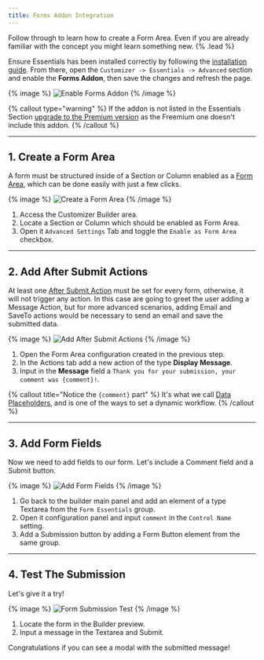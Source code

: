 ```yaml
---
title: Forms Addon Integration
---
```


Follow through to learn how to create a Form Area. Even if you are already familiar with the concept you might learn something new. {% .lead %}

Ensure Essentials has been installed correctly by following the [installation guide](/essentials-for-yootheme-pro/installation). From there, open the `Customizer -> Essentials -> Advanced` section and enable the **Forms Addon**, then save the changes and refresh the page.

{% image %}
![Enable Forms Addon](/assets/ytp/forms/integration/enable-addon.gif)
{% /image %}

{% callout type="warning" %}
If the addon is not listed in the Essentials Section [upgrade to the Premium version](/essentials-for-yootheme-pro/updating#upgrade-to-premium) as the Freemium one doesn't include this addon.
{% /callout %}

---

## 1. Create a Form Area

A form must be structured inside of a Section or Column enabled as a [Form Area](../form-area), which can be done easily with just a few clicks.

{% image %}
![Create a Form Area](/assets/ytp/forms/integration/create-form-area.gif)
{% /image %}

1. Access the Customizer Builder area.
1. Locate a Section or Column which should be enabled as Form Area.
1. Open it `Advanced Settings` Tab and toggle the `Enable as Form Area` checkbox.

---

## 2. Add After Submit Actions

At least one [After Submit Action](../after-submit-actions) must be set for every form, otherwise, it will not trigger any action. In this case are going to greet the user adding a Message Action, but for more advanced scenarios, adding Email and SaveTo actions would be necessary to send an email and save the submitted data.

{% image %}
![Add After Submit Actions](/assets/ytp/forms/integration/add-form-actions.gif)
{% /image %}

1. Open the Form Area configuration created in the previous step.
1. In the Actions tab add a new action of the type **Display Message**.
1. Input in the **Message** field a `Thank you for your submission, your comment was {comment}!`.

{% callout title="Notice the `{comment}` part" %}
It's what we call [Data Placeholders](../dynamic#data-placeholders), and is one of the ways to set a dynamic workflow.
{% /callout %}

---

## 3. Add Form Fields

Now we need to add fields to our form. Let's include a Comment field and a Submit button.

{% image %}
![Add Form Fields](/assets/ytp/forms/integration/add-form-fields.gif)
{% /image %}

1. Go back to the builder main panel and add an element of a type Textarea from the `Form Essentials` group.
1. Open it configuration panel and input `comment` in the `Control Name` setting.
1. Add a Submission button by adding a Form Button element from the same group.

---

## 4. Test The Submission

Let's give it a try!

{% image %}
![Form Submission Test](/assets/ytp/forms/integration/submission-test.webp)
{% /image %}

1. Locate the form in the Builder preview.
1. Input a message in the Textarea and Submit.

Congratulations if you can see a modal with the submitted message!
